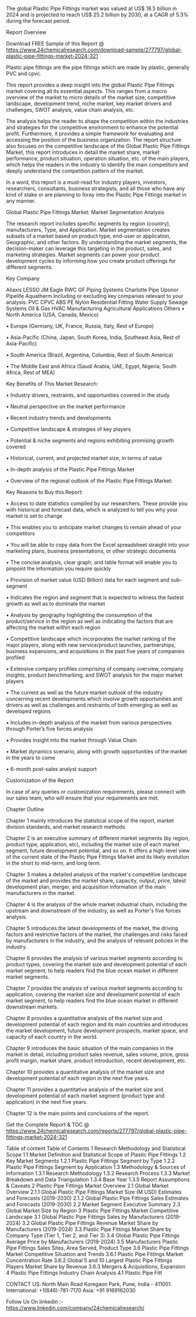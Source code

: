The global Plastic Pipe Fittings market was valued at US$ 18.5 billion in 2024 and is projected to reach US$ 25.2 billion by 2030, at a CAGR of 5.3% during the forecast period.

Report Overview

Download FREE Sample of this Report @ https://www.24chemicalresearch.com/download-sample/277797/global-plastic-pipe-fittings-market-2024-321

Plastic pipe fittings are the pipe fittings which are made by plastic, generally PVC and cpvc.

This report provides a deep insight into the global Plastic Pipe Fittings market covering all its essential aspects. This ranges from a macro overview of the market to micro details of the market size, competitive landscape, development trend, niche market, key market drivers and challenges, SWOT analysis, value chain analysis, etc.

The analysis helps the reader to shape the competition within the industries and strategies for the competitive environment to enhance the potential profit. Furthermore, it provides a simple framework for evaluating and accessing the position of the business organization. The report structure also focuses on the competitive landscape of the Global Plastic Pipe Fittings Market, this report introduces in detail the market share, market performance, product situation, operation situation, etc. of the main players, which helps the readers in the industry to identify the main competitors and deeply understand the competition pattern of the market.

In a word, this report is a must-read for industry players, investors, researchers, consultants, business strategists, and all those who have any kind of stake or are planning to foray into the Plastic Pipe Fittings market in any manner.

Global Plastic Pipe Fittings Market: Market Segmentation Analysis

The research report includes specific segments by region (country), manufacturers, Type, and Application. Market segmentation creates subsets of a market based on product type, end-user or application, Geographic, and other factors. By understanding the market segments, the decision-maker can leverage this targeting in the product, sales, and marketing strategies. Market segments can power your product development cycles by informing how you create product offerings for different segments.

Key Company

Aliaxis
LESSO
JM Eagle
RWC
GF Piping Systems
Charlotte Pipe
Uponor
Pipelife
Aquatherm
Including or excluding key companies relevant to your analysis.
PVC
CPVC
ABS
PE
Nylon
Residential Fitting
Water Supply
Sewage Systems
Oil & Gas
HVAC
Manufacturing
Agricultural Applications
Others
• North America (USA, Canada, Mexico)

• Europe (Germany, UK, France, Russia, Italy, Rest of Europe)

• Asia-Pacific (China, Japan, South Korea, India, Southeast Asia, Rest of Asia-Pacific)

• South America (Brazil, Argentina, Columbia, Rest of South America)

• The Middle East and Africa (Saudi Arabia, UAE, Egypt, Nigeria, South Africa, Rest of MEA)

Key Benefits of This Market Research:

• Industry drivers, restraints, and opportunities covered in the study

• Neutral perspective on the market performance

• Recent industry trends and developments

• Competitive landscape & strategies of key players

• Potential & niche segments and regions exhibiting promising growth covered

• Historical, current, and projected market size, in terms of value

• In-depth analysis of the Plastic Pipe Fittings Market

• Overview of the regional outlook of the Plastic Pipe Fittings Market:

Key Reasons to Buy this Report:

• Access to date statistics compiled by our researchers. These provide you with historical and forecast data, which is analyzed to tell you why your market is set to change

• This enables you to anticipate market changes to remain ahead of your competitors

• You will be able to copy data from the Excel spreadsheet straight into your marketing plans, business presentations, or other strategic documents

• The concise analysis, clear graph, and table format will enable you to pinpoint the information you require quickly

• Provision of market value (USD Billion) data for each segment and sub-segment

• Indicates the region and segment that is expected to witness the fastest growth as well as to dominate the market

• Analysis by geography highlighting the consumption of the product/service in the region as well as indicating the factors that are affecting the market within each region

• Competitive landscape which incorporates the market ranking of the major players, along with new service/product launches, partnerships, business expansions, and acquisitions in the past five years of companies profiled

• Extensive company profiles comprising of company overview, company insights, product benchmarking, and SWOT analysis for the major market players

• The current as well as the future market outlook of the industry concerning recent developments which involve growth opportunities and drivers as well as challenges and restraints of both emerging as well as developed regions

• Includes in-depth analysis of the market from various perspectives through Porter’s five forces analysis

• Provides insight into the market through Value Chain

• Market dynamics scenario, along with growth opportunities of the market in the years to come

• 6-month post-sales analyst support

Customization of the Report

In case of any queries or customization requirements, please connect with our sales team, who will ensure that your requirements are met.

Chapter Outline

Chapter 1 mainly introduces the statistical scope of the report, market division standards, and market research methods.

Chapter 2 is an executive summary of different market segments (by region, product type, application, etc), including the market size of each market segment, future development potential, and so on. It offers a high-level view of the current state of the Plastic Pipe Fittings Market and its likely evolution in the short to mid-term, and long term.

Chapter 3 makes a detailed analysis of the market's competitive landscape of the market and provides the market share, capacity, output, price, latest development plan, merger, and acquisition information of the main manufacturers in the market.

Chapter 4 is the analysis of the whole market industrial chain, including the upstream and downstream of the industry, as well as Porter's five forces analysis.

Chapter 5 introduces the latest developments of the market, the driving factors and restrictive factors of the market, the challenges and risks faced by manufacturers in the industry, and the analysis of relevant policies in the industry.

Chapter 6 provides the analysis of various market segments according to product types, covering the market size and development potential of each market segment, to help readers find the blue ocean market in different market segments.

Chapter 7 provides the analysis of various market segments according to application, covering the market size and development potential of each market segment, to help readers find the blue ocean market in different downstream markets.

Chapter 8 provides a quantitative analysis of the market size and development potential of each region and its main countries and introduces the market development, future development prospects, market space, and capacity of each country in the world.

Chapter 9 introduces the basic situation of the main companies in the market in detail, including product sales revenue, sales volume, price, gross profit margin, market share, product introduction, recent development, etc.

Chapter 10 provides a quantitative analysis of the market size and development potential of each region in the next five years.

Chapter 11 provides a quantitative analysis of the market size and development potential of each market segment (product type and application) in the next five years.

Chapter 12 is the main points and conclusions of the report.

Get the Complete Report & TOC @ https://www.24chemicalresearch.com/reports/277797/global-plastic-pipe-fittings-market-2024-321

Table of content
Table of Contents
1 Research Methodology and Statistical Scope
1.1 Market Definition and Statistical Scope of Plastic Pipe Fittings
1.2 Key Market Segments
1.2.1 Plastic Pipe Fittings Segment by Type
1.2.2 Plastic Pipe Fittings Segment by Application
1.3 Methodology & Sources of Information
1.3.1 Research Methodology
1.3.2 Research Process
1.3.3 Market Breakdown and Data Triangulation
1.3.4 Base Year
1.3.5 Report Assumptions & Caveats
2 Plastic Pipe Fittings Market Overview
2.1 Global Market Overview
2.1.1 Global Plastic Pipe Fittings Market Size (M USD) Estimates and Forecasts (2019-2030)
2.1.2 Global Plastic Pipe Fittings Sales Estimates and Forecasts (2019-2030)
2.2 Market Segment Executive Summary
2.3 Global Market Size by Region
3 Plastic Pipe Fittings Market Competitive Landscape
3.1 Global Plastic Pipe Fittings Sales by Manufacturers (2019-2024)
3.2 Global Plastic Pipe Fittings Revenue Market Share by Manufacturers (2019-2024)
3.3 Plastic Pipe Fittings Market Share by Company Type (Tier 1, Tier 2, and Tier 3)
3.4 Global Plastic Pipe Fittings Average Price by Manufacturers (2019-2024)
3.5 Manufacturers Plastic Pipe Fittings Sales Sites, Area Served, Product Type
3.6 Plastic Pipe Fittings Market Competitive Situation and Trends
3.6.1 Plastic Pipe Fittings Market Concentration Rate
3.6.2 Global 5 and 10 Largest Plastic Pipe Fittings Players Market Share by Revenue
3.6.3 Mergers & Acquisitions, Expansion
4 Plastic Pipe Fittings Industry Chain Analysis
4.1 Plastic Pipe Fitt

CONTACT US:
North Main Road Koregaon Park, Pune, India - 411001.
International: +1(646)-781-7170
Asia: +91 9169162030

Follow Us On linkedin :- https://www.linkedin.com/company/24chemicalresearch/
